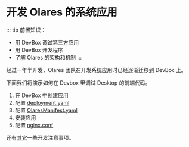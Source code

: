 
# 开发 Olares 的系统应用

::: tip 前置知识：
- 用 DevBox 调试第三方应用
- 用 DevBox 开发程序
- 了解 Olares 的架构和机制
  :::

经过一年半开发，Olares 团队在开发系统应用时已经逐渐迁移到 DevBox 上。

下面我们将演示如何在 Devbox 里调试 Desktop 的前端代码。
1. 在 DevBox 中创建应用
2. 配置 [deployment.yaml](./deployment)
3. 配置 [OlaresManifest.yaml](./olares-manifest)
4. 安装应用
5. 配置 [nginx.conf](./install)

还有[其它](./other)一些开发注意事项。
